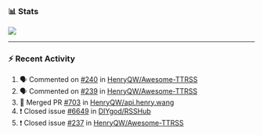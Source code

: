 ### :bar_chart: Stats

<a href="#">
  <img align="center" src="https://github-readme-stats.vercel.app/api?username=henryqw&count_private=true&show_icons=true" />
</a>
<!-- <a href="#">
  <img align="center" src="https://github-readme-stats-git-master.henryqw.vercel.app/api/top-langs/?username=HenryQW&layout=compact" />
</a> -->

---

### :zap: Recent Activity

<!--START_SECTION:activity-->

1. 🗣 Commented on [#240](https://github.com/HenryQW/Awesome-TTRSS/issues/240) in [HenryQW/Awesome-TTRSS](https://github.com/HenryQW/Awesome-TTRSS)
2. 🗣 Commented on [#239](https://github.com/HenryQW/Awesome-TTRSS/issues/239) in [HenryQW/Awesome-TTRSS](https://github.com/HenryQW/Awesome-TTRSS)
3. 🎉 Merged PR [#703](https://github.com/HenryQW/api.henry.wang/pull/703) in [HenryQW/api.henry.wang](https://github.com/HenryQW/api.henry.wang)
4. ❗️ Closed issue [#6649](https://github.com/DIYgod/RSSHub/issues/6649) in [DIYgod/RSSHub](https://github.com/DIYgod/RSSHub)
5. ❗️ Closed issue [#237](https://github.com/HenryQW/Awesome-TTRSS/issues/237) in [HenryQW/Awesome-TTRSS](https://github.com/HenryQW/Awesome-TTRSS)
<!--END_SECTION:activity-->
